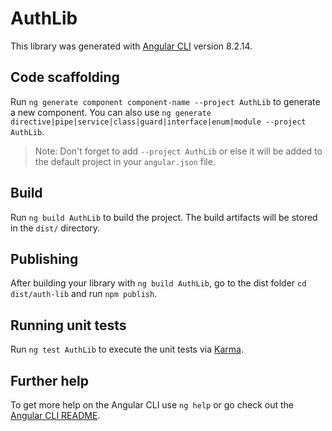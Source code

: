# AuthLib

This library was generated with [Angular CLI](https://github.com/angular/angular-cli) version 8.2.14.

## Code scaffolding

Run `ng generate component component-name --project AuthLib` to generate a new component. You can also use `ng generate directive|pipe|service|class|guard|interface|enum|module --project AuthLib`.
> Note: Don't forget to add `--project AuthLib` or else it will be added to the default project in your `angular.json` file. 

## Build

Run `ng build AuthLib` to build the project. The build artifacts will be stored in the `dist/` directory.

## Publishing

After building your library with `ng build AuthLib`, go to the dist folder `cd dist/auth-lib` and run `npm publish`.

## Running unit tests

Run `ng test AuthLib` to execute the unit tests via [Karma](https://karma-runner.github.io).

## Further help

To get more help on the Angular CLI use `ng help` or go check out the [Angular CLI README](https://github.com/angular/angular-cli/blob/master/README.md).
